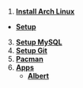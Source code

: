 1. **[Install Arch Linux](https://github.com/sayems/Arch-Linux/wiki/Install-Arch-Linux)**
  - **[Setup](https://github.com/sayems/Arch-Linux/wiki/Install-Arch-Linux)**
3. **[Setup MySQL](https://github.com/sayems/Arch-Linux/wiki/Install-Arch-Linux)**
4. **[Setup Git](https://github.com/sayems/Arch-Linux/wiki/Install-Arch-Linux)**
5. **[Pacman](https://github.com/sayems/Arch-Linux/wiki/Install-Arch-Linux)**
6. **[Apps]()**
    - **[Albert](https://github.com/sayems/Arch-Linux/wiki/Albert)**


